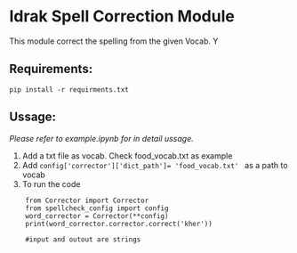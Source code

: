 # Idrak Spell Correction Module

This module correct the spelling from the given Vocab. Y
## Requirements:

```
pip install -r requirments.txt
```

## Ussage: 

*Please refer to example.ipynb for in detail ussage.*

1. Add a txt file as vocab. Check food_vocab.txt as example
2. Add `config['corrector']['dict_path']= 'food_vocab.txt' ` as a path to vocab
3. To run the code 

```
    from Corrector import Corrector
    from spellcheck_config import config
    word_corrector = Corrector(**config)
    print(word_corrector.corrector.correct('kher'))

    #input and outout are strings
```

